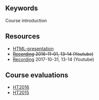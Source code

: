 ## Keywords
Course introduction

## Resources
- [HTML-presentation](https://rawgit.com/1dv022/syllabus/master/lectures/00/index.html#/)
- ~~[Recording](https://youtu.be/WhokAMMWFoA) 2016-11-01, 13-14 (Youtube)~~
- [Recording](https://youtu.be/xSnCqwnkIHc) 2017-10-31, 13-14 (Youtube)

## Course evaluations
- [HT2016](https://github.com/1dv022/syllabus/raw/master/evalutations/1DV022-HT16.pdf)
- [HT2015](https://github.com/1dv022/syllabus/raw/master/evalutations/1DV022-HT15.pdf)

